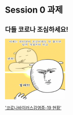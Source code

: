 # Session 0 과제

## 다들 코로나 조심하세요!

<img src="./src/img/rational_doubt.PNG" width="200" height="200">

['코로나바이러스감염증-19 현황'](http://ncov.mohw.go.kr/)
